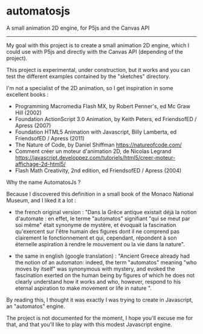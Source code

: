 # automatosjs
A small animation 2D engine, for P5js and the Canvas API

-----

My goal with this project is to create a small animation 2D engine, which I could use with P5js and directly with the Canvas API (depending of the project).

This project is experimental, under construction, but it works and you can test the different examples contained by the "sketches" directory.

I'm not a specialist of the 2D animation, so I get inspiration in some excellent books :

- Programming Macromedia Flash MX, by Robert Penner's, ed Mc Graw Hill (2002)
- Foundation ActionScript 3.0 Animation, by Keith Peters, ed FriendsofED / Apress (2007)
- Foundation HTML5 Animation with Javascript, Billy Lamberta, ed FriendsofED / Apress (2011)
- The Nature of Code, by Daniel Shiffman https://natureofcode.com/
- Comment créer un moteur d'animation 2D, de Nicolas Legrand
   https://javascript.developpez.com/tutoriels/html5/creer-moteur-affichage-2d-html5/
- Flash Math Creativity, 2nd edition, ed FriendsofED / Apress (2004)


Why the name AutomatosJs ?

Because I discovered this definition in a small book of the Monaco National Museum, and I liked it a lot :

- the french original version :
"Dans la Grêce antique existait déjà la notion d'automate : en effet, le terme "automatos" signifiant "qui se meut par soi même" était synonyme de mystère, et évoquait la fascination qu'exercent sur l'être humain des figures dont il ne comprend pas clairement le fonctionnement et qui, cependant, répondent à son éternelle aspiration à rendre le mouvement ou la vie dans la nature".

- the same in english (google translation) :
"Ancient Greece already had the notion of an automaton: indeed, the term "automatos" meaning "who moves by itself" was synonymous with mystery, and evoked the fascination exerted on the human being by figures of which he does not clearly understand how it works and who, however, respond to his eternal aspiration to make movement or life in nature ".


By reading this, I thought it was exactly I was trying to create in Javascript, an "automatos" engine.

The project is not documented for the moment, I hope you'll excuse me for that, and that you'll like to play with this modest Javascript engine.

